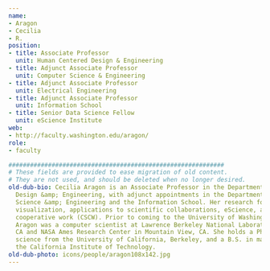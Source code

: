 ```yaml
---
name:
- Aragon
- Cecilia
- R.
position:
- title: Associate Professor
  unit: Human Centered Design & Engineering
- title: Adjunct Associate Professor
  unit: Computer Science & Engineering
- title: Adjunct Associate Professor
  unit: Electrical Engineering
- title: Adjunct Associate Professor
  unit: Information School
- title: Senior Data Science Fellow
  unit: eScience Institute
web:
- http://faculty.washington.edu/aragon/
role:
- faculty

############################################################
# These fields are provided to ease migration of old content.
# They are not used, and should be deleted when no longer desired.
old-dub-bio: Cecilia Aragon is an Associate Professor in the Department of Human Centered
  Design &amp; Engineering, with adjunct appointments in the Department of Computer
  Science &amp; Engineering and the Information School. Her research focuses on information
  visualization, applications to scientific collaborations, eScience, and computer-supported
  cooperative work (CSCW). Prior to coming to the University of Washington, Professor
  Aragon was a computer scientist at Lawrence Berkeley National Laboratory in Berkeley,
  CA and NASA Ames Research Center in Mountain View, CA. She holds a Ph.D. in computer
  science from the University of California, Berkeley, and a B.S. in mathematics from
  the California Institute of Technology.
old-dub-photo: icons/people/aragon108x142.jpg
---
```


